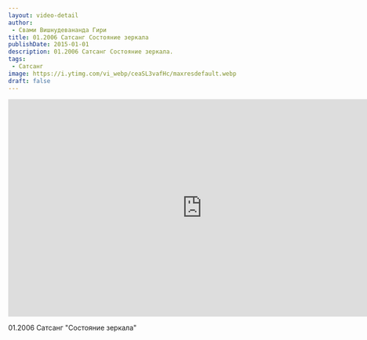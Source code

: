 ```yaml
---
layout: video-detail
author:
 - Свами Вишнудевананда Гири
title: 01.2006 Сатсанг Состояние зеркала
publishDate: 2015-01-01
description: 01.2006 Сатсанг Состояние зеркала. 
tags: 
 - Сатсанг
image: https://i.ytimg.com/vi_webp/ceaSL3vafHc/maxresdefault.webp
draft: false
---
```


<iframe width="790" height="444" src="https://www.youtube.com/embed/ceaSL3vafHc" frameborder="0" allowfullscreen=""></iframe> 

 01.2006 Сатсанг "Состояние зеркала"

  

 
